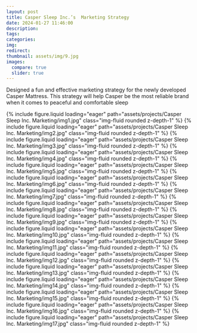 ```yaml
---
layout: post
title: Casper Sleep Inc.’s  Marketing Strategy
date: 2024-01-27 11:46:00
description:
tags:
categories:
img:
redirect: 
thumbnail: assets/img/9.jpg
images:
  compare: true
  slider: true
---
```


Designed a fun and effective marketing strategy for the newly developed Casper Mattress. This strategy will help Casper be the most reliable brand when it comes to peaceful and comfortable sleep

<swiper-container keyboard="true" navigation="true" pagination="true" pagination-clickable="true" pagination-dynamic-bullets="true" rewind="true">
  <swiper-slide>{% include figure.liquid loading="eager" path="assets/projects/Casper Sleep Inc. Marketing/img1.jpg" class="img-fluid rounded z-depth-1" %}</swiper-slide>
  <swiper-slide>{% include figure.liquid loading="eager" path="assets/projects/Casper Sleep Inc. Marketing/img2.jpg" class="img-fluid rounded z-depth-1" %}</swiper-slide>
  <swiper-slide>{% include figure.liquid loading="eager" path="assets/projects/Casper Sleep Inc. Marketing/img3.jpg" class="img-fluid rounded z-depth-1" %}</swiper-slide>
  <swiper-slide>{% include figure.liquid loading="eager" path="assets/projects/Casper Sleep Inc. Marketing/img4.jpg" class="img-fluid rounded z-depth-1" %}</swiper-slide>
  <swiper-slide>{% include figure.liquid loading="eager" path="assets/projects/Casper Sleep Inc. Marketing/img5.jpg" class="img-fluid rounded z-depth-1" %}</swiper-slide>
  <swiper-slide>{% include figure.liquid loading="eager" path="assets/projects/Casper Sleep Inc. Marketing/img6.jpg" class="img-fluid rounded z-depth-1" %}</swiper-slide>
  <swiper-slide>{% include figure.liquid loading="eager" path="assets/projects/Casper Sleep Inc. Marketing/img7.jpg" class="img-fluid rounded z-depth-1" %}</swiper-slide>
  <swiper-slide>{% include figure.liquid loading="eager" path="assets/projects/Casper Sleep Inc. Marketing/img8.jpg" class="img-fluid rounded z-depth-1" %}</swiper-slide>
  <swiper-slide>{% include figure.liquid loading="eager" path="assets/projects/Casper Sleep Inc. Marketing/img9.jpg" class="img-fluid rounded z-depth-1" %}</swiper-slide>
  <swiper-slide>{% include figure.liquid loading="eager" path="assets/projects/Casper Sleep Inc. Marketing/img10.jpg" class="img-fluid rounded z-depth-1" %}</swiper-slide>
  <swiper-slide>{% include figure.liquid loading="eager" path="assets/projects/Casper Sleep Inc. Marketing/img11.jpg" class="img-fluid rounded z-depth-1" %}</swiper-slide>
  <swiper-slide>{% include figure.liquid loading="eager" path="assets/projects/Casper Sleep Inc. Marketing/img12.jpg" class="img-fluid rounded z-depth-1" %}</swiper-slide>
  <swiper-slide>{% include figure.liquid loading="eager" path="assets/projects/Casper Sleep Inc. Marketing/img13.jpg" class="img-fluid rounded z-depth-1" %}</swiper-slide>
  <swiper-slide>{% include figure.liquid loading="eager" path="assets/projects/Casper Sleep Inc. Marketing/img14.jpg" class="img-fluid rounded z-depth-1" %}</swiper-slide>
  <swiper-slide>{% include figure.liquid loading="eager" path="assets/projects/Casper Sleep Inc. Marketing/img15.jpg" class="img-fluid rounded z-depth-1" %}</swiper-slide>
  <swiper-slide>{% include figure.liquid loading="eager" path="assets/projects/Casper Sleep Inc. Marketing/img16.jpg" class="img-fluid rounded z-depth-1" %}</swiper-slide>
  <swiper-slide>{% include figure.liquid loading="eager" path="assets/projects/Casper Sleep Inc. Marketing/img17.jpg" class="img-fluid rounded z-depth-1" %}</swiper-slide>
</swiper-container>
